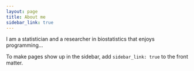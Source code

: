 ```yaml
---
layout: page
title: About me
sidebar_link: true
---
```


<p class="message">
  I am a statistician and a researcher in biostatistics that enjoys programming...
</p>

To make pages show up in the sidebar, add `sidebar_link: true` to the front
matter.